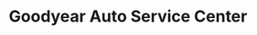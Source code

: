 ---
title: "Goodyear Auto Service Center"
url: /savage/goodyear-auto-service-center/
shop: car repair
---